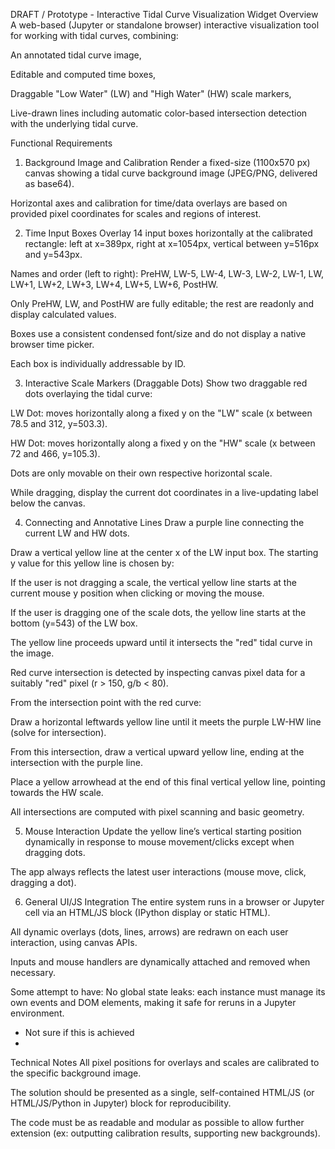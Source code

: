 DRAFT / Prototype - Interactive Tidal Curve Visualization Widget
Overview
A web-based (Jupyter or standalone browser) interactive visualization tool for working with tidal curves, combining:

An annotated tidal curve image,

Editable and computed time boxes,

Draggable "Low Water" (LW) and "High Water" (HW) scale markers,

Live-drawn lines including automatic color-based intersection detection with the underlying tidal curve.

Functional Requirements
1. Background Image and Calibration
Render a fixed-size (1100x570 px) canvas showing a tidal curve background image (JPEG/PNG, delivered as base64).

Horizontal axes and calibration for time/data overlays are based on provided pixel coordinates for scales and regions of interest.

2. Time Input Boxes
Overlay 14 input boxes horizontally at the calibrated rectangle: left at x=389px, right at x=1054px, vertical between y=516px and y=543px.

Names and order (left to right): PreHW, LW-5, LW-4, LW-3, LW-2, LW-1, LW, LW+1, LW+2, LW+3, LW+4, LW+5, LW+6, PostHW.

Only PreHW, LW, and PostHW are fully editable; the rest are readonly and display calculated values.

Boxes use a consistent condensed font/size and do not display a native browser time picker.

Each box is individually addressable by ID.

3. Interactive Scale Markers (Draggable Dots)
Show two draggable red dots overlaying the tidal curve:

LW Dot: moves horizontally along a fixed y on the "LW" scale (x between 78.5 and 312, y=503.3).

HW Dot: moves horizontally along a fixed y on the "HW" scale (x between 72 and 466, y=105.3).

Dots are only movable on their own respective horizontal scale.

While dragging, display the current dot coordinates in a live-updating label below the canvas.

4. Connecting and Annotative Lines
Draw a purple line connecting the current LW and HW dots.

Draw a vertical yellow line at the center x of the LW input box. The starting y value for this yellow line is chosen by:

If the user is not dragging a scale, the vertical yellow line starts at the current mouse y position when clicking or moving the mouse.

If the user is dragging one of the scale dots, the yellow line starts at the bottom (y=543) of the LW box.

The yellow line proceeds upward until it intersects the "red" tidal curve in the image.

Red curve intersection is detected by inspecting canvas pixel data for a suitably "red" pixel (r > 150, g/b < 80).

From the intersection point with the red curve:

Draw a horizontal leftwards yellow line until it meets the purple LW-HW line (solve for intersection).

From this intersection, draw a vertical upward yellow line, ending at the intersection with the purple line.

Place a yellow arrowhead at the end of this final vertical yellow line, pointing towards the HW scale.

All intersections are computed with pixel scanning and basic geometry.

5. Mouse Interaction
Update the yellow line’s vertical starting position dynamically in response to mouse movement/clicks except when dragging dots.

The app always reflects the latest user interactions (mouse move, click, dragging a dot).

6. General UI/JS Integration
The entire system runs in a browser or Jupyter cell via an HTML/JS block (IPython display or static HTML).

All dynamic overlays (dots, lines, arrows) are redrawn on each user interaction, using canvas APIs.

Inputs and mouse handlers are dynamically attached and removed when necessary.

Some attempt to have: No global state leaks: each instance must manage its own events and DOM elements, making it safe for reruns in a Jupyter environment.
- Not sure if this is achieved
- 
Technical Notes
All pixel positions for overlays and scales are calibrated to the specific background image.

The solution should be presented as a single, self-contained HTML/JS (or HTML/JS/Python in Jupyter) block for reproducibility.

The code must be as readable and modular as possible to allow further extension (ex: outputting calibration results, supporting new backgrounds).
